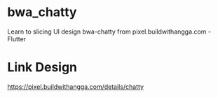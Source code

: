 # bwa_chatty

Learn to slicing UI design bwa-chatty from pixel.buildwithangga.com - Flutter

# Link Design
https://pixel.buildwithangga.com/details/chatty
